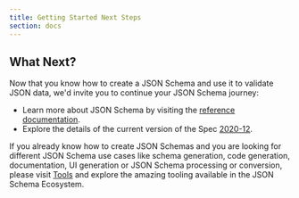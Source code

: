 ```yaml
---
title: Getting Started Next Steps
section: docs
---
```


## What Next?

Now that you know how to create a JSON Schema and use it to validate JSON data, we'd invite you to continue your JSON Schema journey:
* Learn more about JSON Schema by visiting the [reference documentation](../understanding-json-schema).
* Explore the details of the current version of the Spec [2020-12](https://json-schema.org/specification).

If you already know how to create JSON Schemas and you are looking for different JSON Schema use cases like schema generation, code generation, documentation, UI generation or JSON Schema processing or conversion, please visit [Tools](https://json-schema.org/tools) and explore the amazing tooling available in the JSON Schema Ecosystem.
